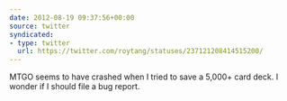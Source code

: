 ```yaml
---
date: 2012-08-19 09:37:56+00:00
source: twitter
syndicated:
- type: twitter
  url: https://twitter.com/roytang/statuses/237121208414515200/
---
```


MTGO seems to have crashed when I tried to save a 5,000+ card deck. I wonder if I should file a bug report.